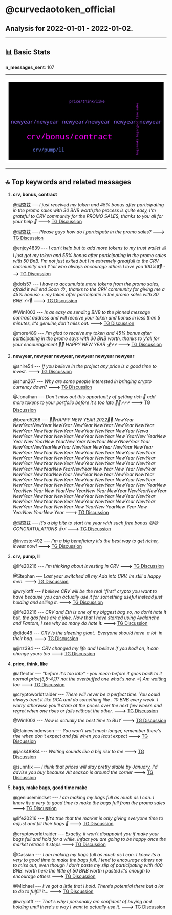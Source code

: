 # **@curvedaotoken_official**
 ## Analysis for **2022-01-01** - **2022-01-02**.

---

## 📊 **Basic Stats**

**n_messages_sent**: 107

---
![wordcloud](curvedaotoken_official_1Days_wordcloud.png)

---


## 🔝 **Top keywords and related messages**

1. **crv, bonus, contract**

    @理查兹 --- *I just received my token and 45% bonus after participating in the promo sales with 30 BNB worth,the process is quite easy, I'm grateful to CRV community for the PROMO SALES, thanks to you all for your help 🙏* **--->** [TG Discussion](https://t.me/curvedaotoken_official/17209)

    @理查兹 --- *Please guys how do I participate in the promo sales?* **--->** [TG Discussion](https://t.me/curvedaotoken_official/17196)

    @enjoy4839 --- *I can't help but to add more tokens to my trust wallet 💰 I just got my token and 55% bonus after participating in the promo sales with 50 BnB. I'm not just exited but I'm extremely greatfull to the CRV community and Y'all who always encourage others I love you 100%❣️🤝* **--->** [TG Discussion](https://t.me/curvedaotoken_official/17233)

    @dols57 --- *I have to accumulate more tokens from the promo sales, afraid it will end Soon 😥 , thanks to the CRV community for giving me a 45% bonuse + my token after participatin in the promo sales with 30 BNB.⚡⚡🚀* **--->** [TG Discussion](https://t.me/curvedaotoken_official/17107)

    @Win1003 --- *Is as easy as sending BNB to the pinned message contract address and will receive your token and bonus in less than 5  minutes, it's genuine,don't miss out.* **--->** [TG Discussion](https://t.me/curvedaotoken_official/17199)

    @more489 --- *I'm glad to receive my token and 45% bonus after participating in the promo says with 30 BNB worth, thanks to y'all for your encouragement 🙏🚀 HAPPY NEW YEAR 💰⚡⚡* **--->** [TG Discussion](https://t.me/curvedaotoken_official/17161)

2. **newyear, newyear newyear, newyear newyear newyear**

    @snire54 --- *If you believe in the project any price is a good time to invest.* **--->** [TG Discussion](https://t.me/curvedaotoken_official/17144)

    @shun267 --- *Why are some people interested in bringing crypto currency down?* **--->** [TG Discussion](https://t.me/curvedaotoken_official/17135)

    @Jonathan --- *Don't miss out this opportunity of getting rich 🚀 add more tokens to your portfolio before it's too late 🚀🚀⚡⚡⚡* **--->** [TG Discussion](https://t.me/curvedaotoken_official/17218)

    @beard5268 --- *💝💝HAPPY NEW YEAR 2022💝💝                          NewYear           NewYearNewYear         NewYear     NewYear     NewYear            NewYear    NewYear              NewYear           NewYear             NewYear                               NewYear                            NewYear                        NewYear                     Newa                  NewYear              NewYear        NewYear                NewYear                 NewYear    New YearNew YearNew Year    New YearNew YearNew Year                          NewYear            NewYNewYear Year       NewYearNewYearNewYear     NewYear                  NewYear     NewYear                  NewYear     NewYear                  NewYear     NewYear                  NewYear     NewYear                  NewYear     NewYear                  NewYear     NewYear                  NewYear     NewYear                  NewYear     NewYear                  NewYear     NewYear                 NewYear     NewYear                  NewYear     NewYear                  NewYear     NewYear                  NewYear      NewYearNewYearNewYear            New Year  New Year                    NewYear                    NewYear           NewYearNewYear         NewYear     NewYear     NewYear            NewYear    NewYear              NewYear           NewYear             NewYear                               NewYear                            NewYear                        NewYear                     NewYear                  NewYear              NewYear        NewYear                NewYear                 NewYear    New YearNew YearNew Year    New YearNew YearNew Year                                                         NewYear           NewYearNewYear         NewYear     NewYear     NewYear            NewYear    NewYear              NewYear           NewYear             NewYear                               NewYear                            NewYear                        NewYear                     NewYear                  NewYear              NewYear        NewYear                NewYear                 NewYear    New YearNew YearNew Year    New YearNew YearNew Year* **--->** [TG Discussion](https://t.me/curvedaotoken_official/17177)

    @理查兹 --- *It's a big bite to start the year with such free bonus 😅😅 CONGRATULATIONS 👍⚡* **--->** [TG Discussion](https://t.me/curvedaotoken_official/17234)

    @investor492 --- *I'm a big beneficiary it's the best way to get richer, invest now!* **--->** [TG Discussion](https://t.me/curvedaotoken_official/17145)

3. **crv, pump, ll**

    @life20216 --- *I'm thinking about investing in CRV* **--->** [TG Discussion](https://t.me/curvedaotoken_official/17141)

    @Stephan --- *Last year switched all my Ada into CRV. Im still a happy men.* **--->** [TG Discussion](https://t.me/curvedaotoken_official/17192)

    @wryiotff --- *I believe CRV will be the real "first" crypto you want to have because you can actually use it for something useful instead just holding and selling it.* **--->** [TG Discussion](https://t.me/curvedaotoken_official/17133)

    @life20216 --- *CRV and Eth is one of my biggest bag so, no don't hate it but, the gas fees are a joke. Now that I have started using Avalanche and Fantom, I see why so many do hate it.* **--->** [TG Discussion](https://t.me/curvedaotoken_official/17180)

    @dido48 --- *CRV is the sleeping giant.  Everyone should have  a lot  in their bag.* **--->** [TG Discussion](https://t.me/curvedaotoken_official/17158)

    @jinz394 --- *CRV changed my life and I believe if you hodl on, it can change yours too* **--->** [TG Discussion](https://t.me/curvedaotoken_official/17097)

4. **price, think, like**

    @affector --- *"before it's too late" - you mean before it goes back to it normal price(3,5-4,1)? not the overbuffed one what's now. =)  Am waiting too* **--->** [TG Discussion](https://t.me/curvedaotoken_official/17220)

    @cryptoworldtraider --- *There will never be a perfect time. You could always treat it like DCA and do something like . 10 BNB every week. I worry otherwise you'll stare at the prices over the next few weeks and regret when one rises or falls without the other.* **--->** [TG Discussion](https://t.me/curvedaotoken_official/17130)

    @Win1003 --- *Now is actually the best time to BUY* **--->** [TG Discussion](https://t.me/curvedaotoken_official/17128)

    @Elainewindowson --- *You won't wait much longer, remember there's rise when don't expect and fall when you least expect* **--->** [TG Discussion](https://t.me/curvedaotoken_official/17222)

    @jack48984 --- *Waiting sounds like a big risk to me* **--->** [TG Discussion](https://t.me/curvedaotoken_official/17126)

    @sunnfix --- *I think that prices will stay pretty stable by January, I'd advise you buy because Alt season is around the corner* **--->** [TG Discussion](https://t.me/curvedaotoken_official/17106)

5. **bags, make bags, good time make**

    @geniusemindset --- *I am making my bags full as much as I can. I know its a very to good time to make the bags full from the promo sales* **--->** [TG Discussion](https://t.me/curvedaotoken_official/17230)

    @life20216 --- *🤔It’s true that the market is only giving everyone time to adjust and fill their bags 💼* **--->** [TG Discussion](https://t.me/curvedaotoken_official/17242)

    @cryptoworldtraider --- *Exactly, it won't disappoint you if make your bags full and hold for a while. Infact you are going to be happy once the market retrace it steps* **--->** [TG Discussion](https://t.me/curvedaotoken_official/17231)

    @Cassian --- *I am making my bags full as much as I can. I know its a very to good time to make the bags full, I tend to encourage others not to miss out, even though I don't paste my slip of participating with 400 BNB. worth here the little of 50 BNB worth i pasted it's enough to encourage others* **--->** [TG Discussion](https://t.me/curvedaotoken_official/17229)

    @Michael --- *I’ve got a little that I hold. There’s potential there but a lot to do to fulfill it…* **--->** [TG Discussion](https://t.me/curvedaotoken_official/17205)

    @wryiotff --- *That's why I personally am confident of buying and holding until there's a way I want to actually use it.* **--->** [TG Discussion](https://t.me/curvedaotoken_official/17134)

